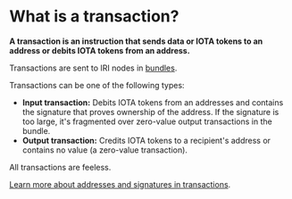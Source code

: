 # What is a transaction?

**A transaction is an instruction that sends data or IOTA tokens to an address or debits IOTA tokens from an address.**

Transactions are sent to IRI nodes in [bundles](introduction/what-is-a-bundle.md).

Transactions can be one of the following types:
* **Input transaction:** Debits IOTA tokens from an addresses and contains the signature that proves ownership of the address. If the signature is too large, it's fragmented over zero-value output transactions in the bundle.
* **Output transaction:** Credits IOTA tokens to a recipient's address or contains no value (a zero-value transaction).

All transactions are feeless.

[Learn more about addresses and signatures in transactions](root://iota-basics/0.1/concepts/addresses-and-signatures.md).
